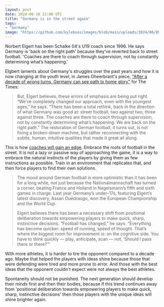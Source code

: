 ```yaml
---
layout: post
date: 2024-06-10 11:00 UTC
title: "Germany is in the street again"
tags:
- "Germany"
image: "https://github.com/kyleboas/images/blob/main/uploads/2024/06/09/Image-09Jun2024_22:08:46.png?raw=true"
---
```


Norbert Elgert has been Schalke 04's U19 coach since 1996. He says Germany is 'back on the right path' because they've reverted back to street football. 'Coaches are there to coach through supervision, not by constantly determining what’s happening.'

<!---more---> 

Elgbert laments about Germany's struggles over the past years and how it is now changing at the youth level, in James Gheerbrant's piece, ["After a decade of wrong turns, Germany can see path to home glory"](https://www.thetimes.com/sport/football/article/germany-team-euro-2024-host-winner-kpcmj6bzm) for The Times: 

> But, Elgert believes, these errors of emphasis are being put right. “We’ve completely changed our approach, even with the youngest ages,” he says. “There has been a total rethink, back in the direction of what Germany was good at: street football, two against two, three against three. The coaches are there to coach through supervision, not by constantly determining what’s happening. We are back on the right path.” The restoration of German football, it turns out, is not fixing a broken-down machine, but rather reconnecting with the subtle, human, intuitive qualities that made it great all along.

This is how [coaches will gain an edge](https://tacticsjournal.com/2024/05/29/positional-laggards/). Embrace the roots of football in the street. It is not a lazy or passive way of approaching the game, it is a way to embrace the natural instincts of the players by giving them as few instructions as possible. Train in an environment that replicates that, and then force players to find their own solutions. 

> The mood around German football is more optimistic than it has been for a long while, not just because the Nationalmannschaft has turned a corner, beating France and Holland in Nagelsmann’s fifth and sixth games in charge. Last year Germany’s under-17s, featuring Elgert’s latest discovery, Assan Ouédraogo, won the European Championship and the World Cup.
> 
> Elgert believes there has been a necessary shift from positional deliberation towards empowering players to make quick, sharp, instinctive decisions. “Football has changed,” he says. “Everything has become quicker: speed of running, speed of thought. That’s where the biggest room for improvement is: on the cognitive side. You have to think quickly — play, anticipate, scan — not, ‘Should I pass there or there?’‌"

With more athletes, it is harder to tire the opponent compared to a decade ago. Maybe that helped the players with ideas shine because those that were defending were tired and more prone to error. And those with the best ideas that the opponent couldn't expect were not always the best athletes.

Spontaneity should not be punished. The next generation should develop their minds first and then their bodies, because if this trend continues away from 'positional deliberation towards empowering players to make quick, sharp, instinctive decisions' then those players with the unique ideas will shine brighter again. 